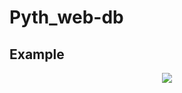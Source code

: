 # Pyth_web-db

## Example

<p align="center">
  <img src="https://user-images.githubusercontent.com/78271298/140936713-c8f406b9-4edc-458d-8ae8-7bfc9ad536d1.jpg" />
</p>
